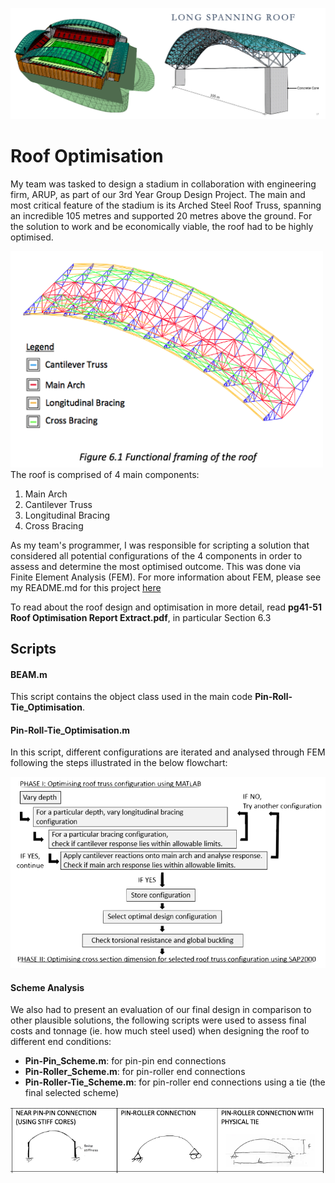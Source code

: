 ![Header](https://github.com/alicialawjy/MATLAB-roof-optimisation/blob/main/Screenshots/Stadium_Design.png)
# Roof Optimisation
My team was tasked to design a stadium in collaboration with engineering firm, ARUP, as part of our 3rd Year Group Design Project.
The main and most critical feature of the stadium is its Arched Steel Roof Truss, spanning an incredible 105 metres and supported 20 metres above the ground. For the solution to work and be economically viable, the roof had to be highly optimised. 

<img src="https://github.com/alicialawjy/MATLAB-roof-optimisation/blob/main/Screenshots/Functional_Framing2.png" width="500">
The roof is comprised of 4 main components:

1. Main Arch
2. Cantilever Truss
3. Longitudinal Bracing
4. Cross Bracing

As my team's programmer, I was responsible for scripting a solution that considered all potential configurations of the 4 components in order to assess and determine the most optimised outcome. This was done via Finite Element Analysis (FEM). For more information about FEM, please see my README.md for this project [here](https://github.com/alicialawjy/MATLAB-sway-structure)

To read about the roof design and optimisation in more detail, read **pg41-51 Roof Optimisation Report Extract.pdf**, in particular Section 6.3

## Scripts
#### BEAM.m
This script contains the object class used in the main code **Pin-Roll-Tie_Optimisation**. 

#### Pin-Roll-Tie_Optimisation.m
In this script, different configurations are iterated and analysed through FEM following the steps illustrated in the below flowchart:

<img src="https://github.com/alicialawjy/MATLAB-roof-optimisation/blob/main/Screenshots/Optimisation_Flowchart.png" width="600">

#### Scheme Analysis
We also had to present an evaluation of our final design in comparison to other plausible solutions, the following scripts were used to assess final costs and tonnage (ie. how much steel used) when designing the roof to different end conditions:
* **Pin-Pin_Scheme.m**: for pin-pin end connections
* **Pin-Roller_Scheme.m**: for pin-roller end connections
* **Pin-Roller-Tie_Scheme.m**: for pin-roller end connections using a tie (the final selected scheme)
<img src="https://github.com/alicialawjy/MATLAB-roof-optimisation/blob/main/Screenshots/end-connections.png" width="600">
